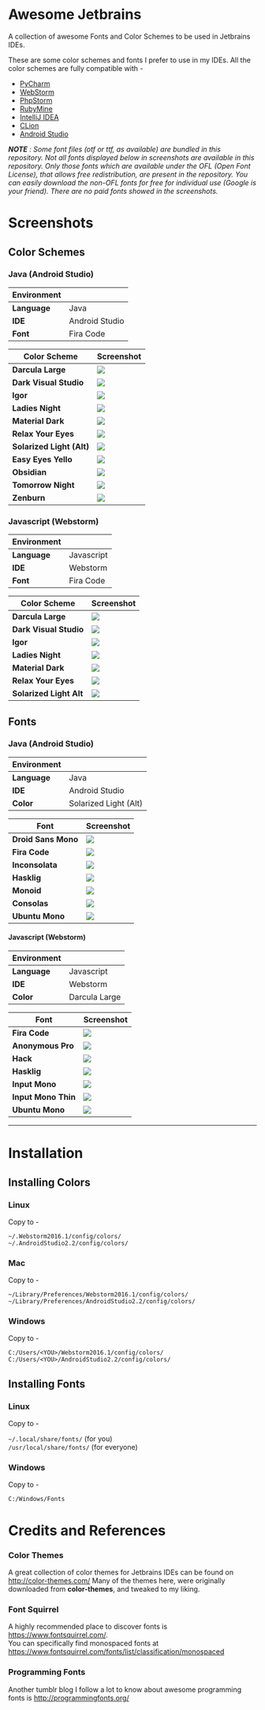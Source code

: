 # Awesome Jetbrains
A collection of awesome Fonts and Color Schemes to be used in Jetbrains IDEs.

These are some color schemes and fonts I prefer to use in my IDEs. All the color schemes are fully compatible with -
* [PyCharm](http://jetbrains.com/pycharm)  
* [WebStorm](http://jetbrains.com/webstorm)  
* [PhpStorm](http://jetbrains.com/phpstorm)  
* [RubyMine](http://jetbrains.com/ruby)  
* [IntelliJ IDEA](http://jetbrains.com/idea)  
* [CLion](http://jetbrains.com/clion)  
* [Android Studio](https://developer.android.com/studio/index.html)  

_**NOTE** : Some font files (otf or ttf, as available) are bundled in this repository. Not all fonts displayed below in screenshots are available in this repository. Only those fonts which are available under the OFL (Open Font License), that allows free redistribution, are present in the repository. You can easily download the non-OFL fonts for free for individual use (Google is your friend). There are no paid fonts showed in the screenshots._

# Screenshots

## Color Schemes

### Java (Android Studio)
|Environment||
|---|---|
| **Language** | Java |
| **IDE** | Android Studio |
| **Font** | Fira Code|



| Color Scheme | Screenshot |
|--------------|------------|
|**Darcula Large**| ![](Screenshots/JavaColors/DarculaLarge.png)|
|**Dark Visual Studio**| ![](Screenshots/JavaColors/DarkVisualStudio.png)|
|**Igor**| ![](Screenshots/JavaColors/Igor.png)|
|**Ladies Night**| ![](Screenshots/JavaColors/LadiesNight.png)|
|**Material Dark**| ![](Screenshots/JavaColors/MaterialDark.png)|
|**Relax Your Eyes**| ![](Screenshots/JavaColors/RelaxYourEyes.png)|
|**Solarized Light (Alt)**| ![](Screenshots/JavaColors/SolarizedLightAlt.png)|
|**Easy Eyes Yello**| ![](Screenshots/JavaColors/EasyEyesYellow.png)|
|**Obsidian**| ![](Screenshots/JavaColors/Obsidian.png)|
|**Tomorrow Night**| ![](Screenshots/JavaColors/TomorrowNight.png)|
|**Zenburn**| ![](Screenshots/JavaColors/Zenburn.png)|



### Javascript (Webstorm)  
|Environment||
|---|---|
| **Language** | Javascript |
| **IDE** | Webstorm |
| **Font** | Fira Code|

| Color Scheme | Screenshot |
|--------------|------------|
| **Darcula Large** | ![](Screenshots/JSColors/DarculaLarge.png)|
| **Dark Visual Studio** | ![](Screenshots/JSColors/VisualStudioDark.png)|
| **Igor**  | ![](Screenshots/JSColors/Igor.png)|
| **Ladies Night** | ![](Screenshots/JSColors/LadiesNight.png)|
| **Material Dark** |![](Screenshots/JSColors/MaterialDark.png)|
| **Relax Your Eyes**  |![](Screenshots/JSColors/RelaxYourEyes.png)|
| **Solarized Light Alt**  |![](Screenshots/JSColors/SolarizedLightAlt.png)|

## Fonts

### Java (Android Studio)

|Environment||
|---|---|
| **Language** | Java |
| **IDE** | Android Studio |
| **Color** | Solarized Light (Alt)|

| Font | Screenshot |
|--------------|------------|
|**Droid Sans Mono**  |![](Screenshots/JavaFonts/DroidSansMono.png)|
|**Fira Code**  |![](Screenshots/JavaFonts/FiraCode.png)|
|**Inconsolata**  |![](Screenshots/JavaFonts/Inconsolata.png)|
|**Hasklig**  |![](Screenshots/JavaFonts/HaskLig.png)|
|**Monoid**  |![](Screenshots/JavaFonts/Monoid.png)|
|**Consolas**  |![](Screenshots/JavaFonts/Consolas.png)|
|**Ubuntu Mono**  |![](Screenshots/JavaFonts/UbuntuMono.png)|

#### Javascript (Webstorm)

|Environment||
|---|---|
| **Language** | Javascript |
| **IDE** | Webstorm |
| **Color** | Darcula Large|

| Font | Screenshot |
|--------------|------------|
|**Fira Code**  |![](Screenshots/JSFonts/FiraCode.png)
|**Anonymous Pro**  |![](Screenshots/JSFonts/AnonymousPro.png)
|**Hack**  |![](Screenshots/JSFonts/Hack.png)
|**Hasklig**  |![](Screenshots/JSFonts/Hasklig.png)
|**Input Mono**  |![](Screenshots/JSFonts/InputMono.png)
|**Input Mono Thin**  |![](Screenshots/JSFonts/InputMonoThin.png)
|**Ubuntu Mono**  |![](Screenshots/JSFonts/UbuntuMono.png)

---

# Installation
## Installing Colors

### Linux
Copy to -

`~/.Webstorm2016.1/config/colors/`  
`~/.AndroidStudio2.2/config/colors/`  


### Mac
Copy to -

`~/Library/Preferences/Webstorm2016.1/config/colors/`  
`~/Library/Preferences/AndroidStudio2.2/config/colors/`  

### Windows
Copy to -

`C:/Users/<YOU>/Webstorm2016.1/config/colors/`  
`C:/Users/<YOU>/AndroidStudio2.2/config/colors/`  

## Installing Fonts

### Linux
Copy to -

`~/.local/share/fonts/`  (for you)  
`/usr/local/share/fonts/`  (for everyone)   

### Windows
Copy to -

`C:/Windows/Fonts`  

# Credits and References

### Color Themes
A great collection of color themes for Jetbrains IDEs can be found on http://color-themes.com/
Many of the themes here, were originally downloaded from **color-themes**, and tweaked to my liking.

### Font Squirrel
A highly recommended place to discover fonts is https://www.fontsquirrel.com/.  
You can specifically find monospaced fonts at https://www.fontsquirrel.com/fonts/list/classification/monospaced

### Programming Fonts
Another tumblr blog I follow a lot to know about awesome programming fonts is http://programmingfonts.org/
